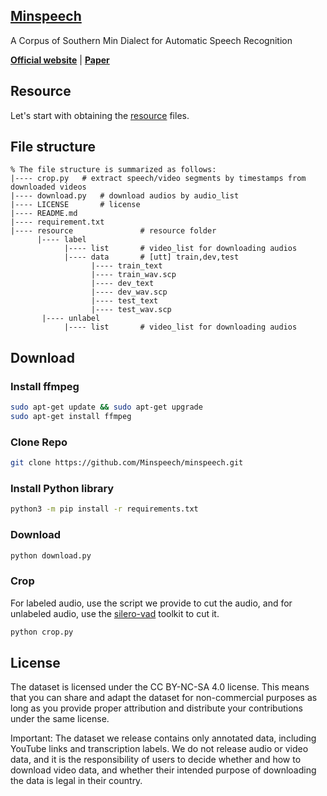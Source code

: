 ## [Minspeech](https://minspeech.github.io/)

A Corpus of Southern Min Dialect for Automatic Speech Recognition

[**Official website**](https://minspeech.github.io/)
| [**Paper**]()

## Resource
Let's start with obtaining the [resource](https://drive.google.com/drive/folders/1tGurSeeWALcBKKmmpKQQq7p4s-1o-Vce) files.

## File structure
```
% The file structure is summarized as follows:
|---- crop.py	# extract speech/video segments by timestamps from downloaded videos
|---- download.py	# download audios by audio_list
|---- LICENSE		# license
|---- README.md	
|---- requirement.txt			
|---- resource               # resource folder
      |---- label
            |---- list       # video_list for downloading audios
            |---- data       # [utt] train,dev,test
                  |---- train_text	
                  |---- train_wav.scp
                  |---- dev_text	
                  |---- dev_wav.scp
                  |---- test_text	
                  |---- test_wav.scp
       |---- unlabel
            |---- list       # video_list for downloading audios
```

## Download

### Install ffmpeg

``` bash
sudo apt-get update && sudo apt-get upgrade
sudo apt-get install ffmpeg
``` 

### Clone Repo

``` bash
git clone https://github.com/Minspeech/minspeech.git
```

### Install Python library

``` bash
python3 -m pip install -r requirements.txt
```

### Download

``` bash
python download.py
```

### Crop

For labeled audio, use the script we provide to cut the audio, and for unlabeled audio, use the [silero-vad](https://github.com/snakers4/silero-vad) toolkit to cut it.

``` bash
python crop.py
```

## License
The dataset is licensed under the CC BY-NC-SA 4.0 license. This means that you can share and adapt the dataset for non-commercial purposes as long as you provide proper attribution and distribute your contributions under the same license.

Important: The dataset we release contains only annotated data, including YouTube links and transcription labels. We do not release audio or video data, and it is the responsibility of users to decide whether and how to download video data, and whether their intended purpose of downloading the data is legal in their country.
